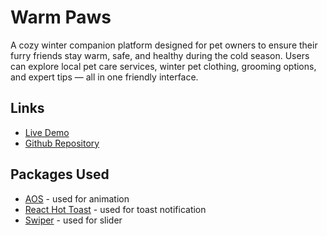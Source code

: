 # Warm Paws
A cozy winter companion platform designed for pet owners to ensure their furry friends stay warm, safe, and healthy during the cold season. Users can explore local pet care services, winter pet clothing, grooming options, and expert tips — all in one friendly interface.

## Links
- [Live Demo](https://warm-paws-00.netlify.app/)
- [Github Repository](https://github.com/abubakar-arman/B12A09-warm-paws)

## Packages Used
- [AOS](https://github.com/michalsnik/aos) - used for animation 
- [React Hot Toast](https://github.com/timolins/react-hot-toast) - used for toast notification
- [Swiper](https://github.com/nolimits4web/swiper) - used for slider


